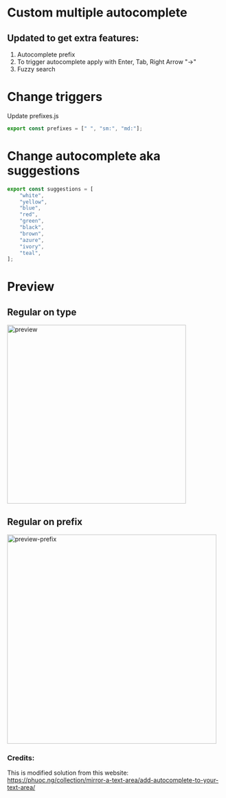 # Custom multiple autocomplete

## Updated to get extra features:

1. Autocomplete prefix
2. To trigger autocomplete apply with Enter, Tab, Right Arrow "→"
3. Fuzzy search

# Change triggers

Update prefixes.js

```js
export const prefixes = [" ", "sm:", "md:"];
```

# Change autocomplete aka suggestions

```js
export const suggestions = [
    "white",
    "yellow",
    "blue",
    "red",
    "green",
    "black",
    "brown",
    "azure",
    "ivory",
    "teal",
];
```

# Preview

## Regular on type
<img width="416" alt="preview" src="https://github.com/dplugins-opensource/fuzzy-area/assets/1234350/b5c2ed0a-bf77-42da-bd34-64a467919643">

## Regular on prefix
<img width="487" alt="preview-prefix" src="https://github.com/dplugins-opensource/fuzzy-area/assets/1234350/667c7801-5902-4e79-b971-e229d6e7d5a5">


### Credits:
This is modified solution from this website: 
https://phuoc.ng/collection/mirror-a-text-area/add-autocomplete-to-your-text-area/
